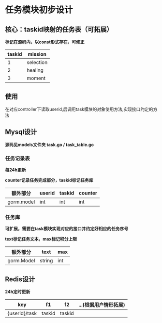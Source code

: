 # 任务模块初步设计

## 核心：taskid映射的任务表（可拓展）

**标记在源码内，以const形式存在，可修正** 

| taskid | mission   |
| ------ | --------- |
| 1      | selection |
| 2      | healing   |
| 3      | moment    |

## 使用

在对应controller下读取userid,后调用task模块的对象使用方法,实现接口约定的方法

## Mysql设计
**源码见models文件夹 task.go / task_table.go**

### 任务记录表

**每24h更新**

**counter记录任务完成部分，taskid标记任务库**

| 额外部分   | userid | taskid | counter |
| ---------- | ------ | ------ | ------- |
| gorm.model | int    | int    | int     |

### 任务库

**可扩展，需要在task模块实现对应的接口并约定好相应的任务序号** 

**text标记任务文本，max标记积分上限**

| 额外部分   | text   | max  |
| ---------- | ------ | ---- |
| gorm.Model | string | int  |

## Redis设计

**24h定时更新**

| key           | f1     | f2     | ...(根据用户情形拓展) |
| ------------- | ------ | ------ | --------------------- |
| {userid}/task | taskid | taskid |                       |



